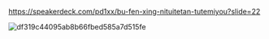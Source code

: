 https://speakerdeck.com/pd1xx/bu-fen-xing-nituitetan-tutemiyou?slide=22



![df319c44095ab8b66fbed585a7d515fe](https://p.ipic.vip/83d6hs.png)